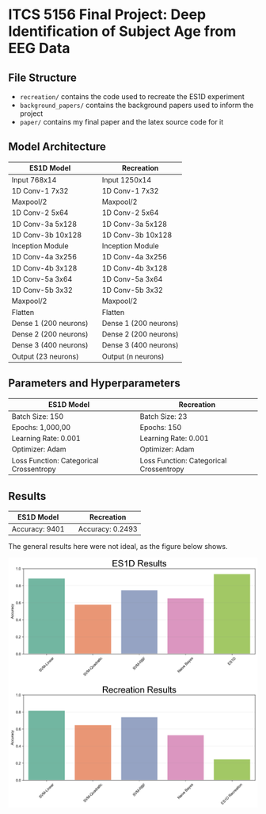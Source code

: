 # ITCS 5156 Final Project: Deep Identification of Subject Age from EEG Data

## File Structure

- `recreation/` contains the code used to recreate the ES1D experiment
- `background_papers/` contains the background papers used to inform the project
- `paper/` contains my final paper and the latex source code for it

## Model Architecture

| ES1D Model | | Recreation|
| --- | --- | --- |
| Input 768x14 | | Input 1250x14 |
| 1D Conv-1 7x32 | | 1D Conv-1 7x32 |
| Maxpool/2 | | Maxpool/2 |
| 1D Conv-2 5x64 | | 1D Conv-2 5x64 |
| 1D Conv-3a 5x128 | | 1D Conv-3a 5x128 |
| 1D Conv-3b 10x128 | | 1D Conv-3b 10x128 |
| Inception Module | | Inception Module |
| 1D Conv-4a 3x256 | | 1D Conv-4a 3x256 |
| 1D Conv-4b 3x128 | | 1D Conv-4b 3x128 |
| 1D Conv-5a 3x64 | | 1D Conv-5a 3x64 |
| 1D Conv-5b 3x32 | | 1D Conv-5b 3x32 |
| Maxpool/2 | | Maxpool/2 |
| Flatten | | Flatten |
| Dense 1 (200 neurons) | | Dense 1 (200 neurons) |
| Dense 2 (200 neurons) | | Dense 2 (200 neurons) |
| Dense 3 (400 neurons) | | Dense 3 (400 neurons) |
| Output (23 neurons) | | Output (n neurons) |

## Parameters and Hyperparameters

| ES1D Model | | Recreation|
| --- | --- | --- |
| Batch Size: 150 | | Batch Size: 23 |
| Epochs: 1,000,00 | | Epochs: 150 |
| Learning Rate: 0.001 | | Learning Rate: 0.001 |
| Optimizer: Adam | | Optimizer: Adam |
| Loss Function: Categorical Crossentropy | | Loss Function: Categorical Crossentropy |

## Results

| ES1D Model | | Recreation|
| --- | --- | --- |
| Accuracy: 9401 | | Accuracy: 0.2493 |

The general results here were not ideal, as the figure below shows.

![Figure 1. Results](recreation/results.png)
